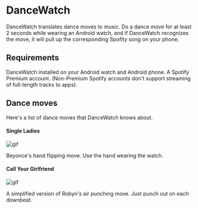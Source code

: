 # DanceWatch

DanceWatch translates dance moves to music.
Do a dance move for at least 2 seconds while wearing an Android watch, and if DanceWatch recognizes the move, it will pull up the corresponding Spofity song on your phone.

## Requirements 

DanceWatch installed on your Android watch and Android phone.
A Spotify Premium account. (Non-Premium Spotify accounts don't support streaming of full-length tracks to apps).

## Dance moves

Here's a list of dance moves that DanceWatch knows about.

#### Single Ladies

![gif](https://j.gifs.com/Z6z5oR.gif)

Beyonce's hand flipping move. Use the hand wearing the watch.

#### Call Your Girlfriend

![gif](https://j.gifs.com/gJnvDG.gif)

A simplified version of Robyn's air punching move. Just punch out on each downbeat.
